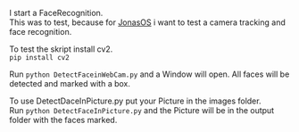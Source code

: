 I start a FaceRecognition. <br>
This was to test, because for [JonasOS](https://github.com/JonasHeilig/JonasOS) i want to test a camera tracking and face recognition. <br>

To test the skript install cv2. <br>
``pip install cv2`` <br>

Run ``python DetectFaceinWebCam.py`` and a Window will open. All faces will be detected and marked with a box. <br>

To use DetectDaceInPicture.py put your Picture in the images folder. <br>
Run ``python DetectFaceInPicture.py`` and the Picture will be in the output folder with the faces marked. <br>
